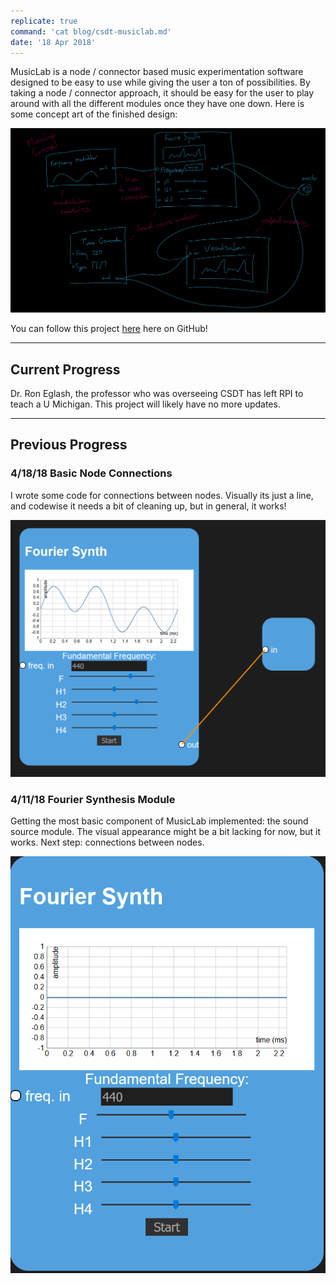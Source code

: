 ```yaml
---
replicate: true
command: 'cat blog/csdt-musiclab.md'
date: '18 Apr 2018'
---
```


MusicLab is a node / connector based music experimentation software designed to be easy to use while giving the user a ton of possibilities. By taking a node / connector approach, it should be easy for the user to play around with all the different modules once they have one down. Here is some concept art of the finished design:

![](/resources/assets/musiclab/concept.PNG)

You can follow this project [here](https://github.com/CSDTs/CSDT_Single_Page/tree/musiclab) here on GitHub!

---

## Current Progress

Dr. Ron Eglash, the professor who was overseeing CSDT has left RPI to teach a U Michigan. This project will likely have no more updates.

---

## Previous Progress

### 4/18/18 Basic Node Connections

I wrote some code for connections between nodes. Visually its just a line, and codewise it needs a bit of cleaning up, but in general, it works!

![](/resources/assets/musiclab/18.PNG)

### 4/11/18 Fourier Synthesis Module</h3>
Getting the most basic component of MusicLab implemented: the sound source module. The visual appearance might be a bit lacking for now, but it works. Next step: connections between nodes.

![](/resources/assets/musiclab/17.PNG)
